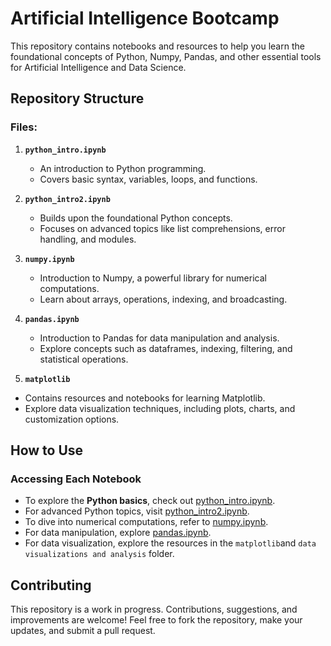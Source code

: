 # Artificial Intelligence Bootcamp

This repository contains notebooks and resources to help you learn the foundational concepts of Python, Numpy, Pandas, and other essential tools for Artificial Intelligence and Data Science.

## Repository Structure

### Files:

1. **`python_intro.ipynb`**
   - An introduction to Python programming.
   - Covers basic syntax, variables, loops, and functions.

2. **`python_intro2.ipynb`**
   - Builds upon the foundational Python concepts.
   - Focuses on advanced topics like list comprehensions, error handling, and modules.

3. **`numpy.ipynb`**
   - Introduction to Numpy, a powerful library for numerical computations.
   - Learn about arrays, operations, indexing, and broadcasting.

4. **`pandas.ipynb`**
   - Introduction to Pandas for data manipulation and analysis.
   - Explore concepts such as dataframes, indexing, filtering, and statistical operations.

5. **`matplotlib`**
- Contains resources and notebooks for learning Matplotlib.
- Explore data visualization techniques, including plots, charts, and customization options.


## How to Use

### Accessing Each Notebook
- To explore the **Python basics**, check out [python_intro.ipynb](./python_intro.ipynb).
- For advanced Python topics, visit [python_intro2.ipynb](./python_intro2.ipynb).
- To dive into numerical computations, refer to [numpy.ipynb](./numpy.ipynb).
- For data manipulation, explore [pandas.ipynb](./pandas.ipynb).
- For data visualization, explore the resources in the `matplotlib`and `data visualizations and analysis` folder.

## Contributing

This repository is a work in progress. Contributions, suggestions, and improvements are welcome! Feel free to fork the repository, make your updates, and submit a pull request.
